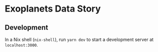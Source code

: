 # Exoplanets Data Story
## Development
In a Nix shell (`nix-shell`), run `yarn dev` to start a development server at `localhost:3000`.